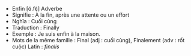 - Enfin	[ɑ̃.fɛ̃]	Adverbe
- Signifie : À la fin, après une attente ou un effort
- Nghĩa : Cuối cùng
- Traduction : Finally
- Exemple : Je suis enfin à la maison.
- Mots de la même famille : Final (adj : cuối cùng), Finalement (adv : rốt cuộc)	Latin : *finalis*